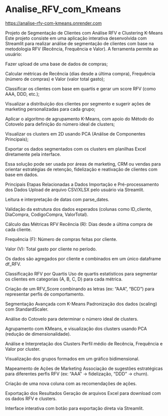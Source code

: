 # Analise_RFV_com_Kmeans

https://analise-rfv-com-kmeans.onrender.com

Projeto de Segmentação de Clientes com Análise RFV e Clustering K-Means
Este projeto consiste em uma aplicação interativa desenvolvida com Streamlit para realizar análise de segmentação de clientes com base na metodologia RFV (Recência, Frequência e Valor). A ferramenta permite ao usuário:

Fazer upload de uma base de dados de compras;

Calcular métricas de Recência (dias desde a última compra), Frequência (número de compras) e Valor (valor total gasto);

Classificar os clientes com base em quartis e gerar um score RFV (como AAA, DDD, etc.);

Visualizar a distribuição dos clientes por segmento e sugerir ações de marketing personalizadas para cada grupo;

Aplicar o algoritmo de agrupamento K-Means, com apoio do Método do Cotovelo para definição do número ideal de clusters;

Visualizar os clusters em 2D usando PCA (Análise de Componentes Principais);

Exportar os dados segmentados com os clusters em planilhas Excel diretamente pela interface.

Essa solução pode ser usada por áreas de marketing, CRM ou vendas para orientar estratégias de retenção, fidelização e reativação de clientes com base em dados.


 Principais Etapas Relacionadas a Dados
Importação e Pré-processamento dos Dados
Upload de arquivo CSV/XLSX pelo usuário via Streamlit.

Leitura e interpretação de datas com parse_dates.

Validação da estrutura dos dados esperados (colunas como ID_cliente, DiaCompra, CodigoCompra, ValorTotal).

Cálculo das Métricas RFV
Recência (R): Dias desde a última compra de cada cliente.

Frequência (F): Número de compras feitas por cliente.

Valor (V): Total gasto por cliente no período.

Os dados são agregados por cliente e combinados em um único dataframe df_RFV.

Classificação RFV por Quartis
Uso de quartis estatísticos para segmentar os clientes em categorias (A, B, C, D) para cada métrica.

Criação de um RFV_Score combinando as letras (ex: “AAA”, “BCD”) para representar perfis de comportamento.

Segmentação Avançada com K-Means
Padronização dos dados (scaling) com StandardScaler.

Análise do Cotovelo para determinar o número ideal de clusters.

Agrupamento com KMeans, e visualização dos clusters usando PCA (redução de dimensionalidade).

Análise e Interpretação dos Clusters
Perfil médio de Recência, Frequência e Valor por cluster.

Visualização dos grupos formados em um gráfico bidimensional.

Mapeamento de Ações de Marketing
Associação de sugestões estratégicas para diferentes perfis RFV (ex: “AAA” → fidelização, “DDD” → churn).

Criação de uma nova coluna com as recomendações de ações.

Exportação dos Resultados
Geração de arquivos Excel para download com os dados RFV e clusters.

Interface interativa com botão para exportação direta via Streamlit.

